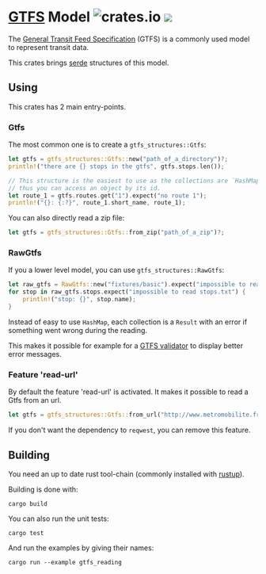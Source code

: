 # [GTFS](https://gtfs.org/) Model ![crates.io](https://img.shields.io/crates/v/gtfs-structures.svg) [![](https://docs.rs/gtfs-structures/badge.svg)](https://docs.rs/gtfs-structures)

The [General Transit Feed Specification](https://gtfs.org/) (GTFS) is a commonly used model to represent transit data.

This crates brings [serde](https://serde.rs) structures of this model.

## Using

This crates has 2 main entry-points.

### Gtfs
The most common one is to create a `gtfs_structures::Gtfs`:

```rust
let gtfs = gtfs_structures::Gtfs::new("path_of_a_directory")?;
println!("there are {} stops in the gtfs", gtfs.stops.len());

// This structure is the easiest to use as the collections are `HashMap`,
// thus you can access an object by its id.
let route_1 = gtfs.routes.get("1").expect("no route 1");
println!("{}: {:?}", route_1.short_name, route_1);
```

You can also directly read a zip file:

```rust
let gtfs = gtfs_structures::Gtfs::from_zip("path_of_a_zip")?;
```
### RawGtfs

If you a lower level model, you can use `gtfs_structures::RawGtfs`:

```rust
let raw_gtfs = RawGtfs::new("fixtures/basic").expect("impossible to read gtfs");
for stop in raw_gtfs.stops.expect("impossible to read stops.txt") {
    println!("stop: {}", stop.name);
}
```

Instead of easy to use `HashMap`, each collection is a `Result` with an error if something went wrong during the reading.

This makes it possible for example for a [GTFS validator](https://github.com/etalab/transport-validator/) to display better error messages.

### Feature 'read-url'

By default the feature 'read-url' is activated. It makes it possible to read a Gtfs from an url.

```rust
let gtfs = gtfs_structures::Gtfs::from_url("http://www.metromobilite.fr/data/Horaires/SEM-GTFS.zip")?;
```

If you don't want the dependency to `reqwest`, you can remove this feature.

## Building

You need an up to date rust tool-chain (commonly installed with [rustup](https://rustup.rs/)).

Building is done with:

`cargo build`

You can also run the unit tests:

`cargo test`

And run the examples by giving their names:

`cargo run --example gtfs_reading`


